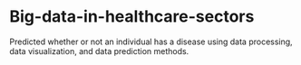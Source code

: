 # Big-data-in-healthcare-sectors
Predicted whether or not an individual has a disease using data processing, data visualization, and data prediction methods.
